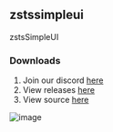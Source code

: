 ## zstssimpleui

zstsSimpleUI



### Downloads

1. Join our discord [here](https://dsc.gg/cut)
2. View releases [here](https://github.com/6cr/zstsSimpleUI/releases)
3. View source [here](https://github.com/6cr/zstsSimpleUI)

![image](https://user-images.githubusercontent.com/75761617/110068178-bb5de480-7d3a-11eb-9167-98c39348f892.png)
